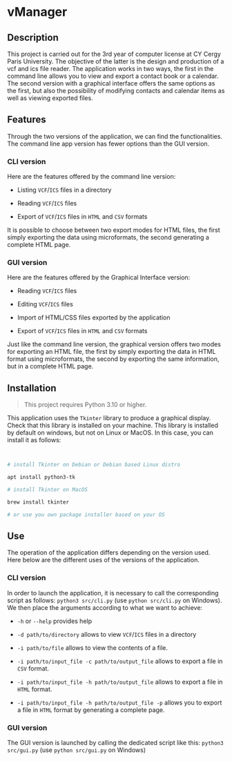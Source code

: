 # vManager

## Description

This project is carried out for the 3rd year of computer license at CY Cergy Paris University. The objective of the latter is the design and production of a vcf and ics file reader. The application works in two ways, the first in the command line allows you to view and export a contact book or a calendar. The second version with a graphical interface offers the same options as the first, but also the possibility of modifying contacts and calendar items as well as viewing exported files.

## Features

Through the two versions of the application, we can find the functionalities. The command line app version has fewer options than the GUI version.

### CLI version

Here are the features offered by the command line version:

- Listing `VCF`/`ICS` files in a directory

- Reading `VCF`/`ICS` files

- Export of `VCF`/`ICS` files in `HTML` and `CSV` formats

It is possible to choose between two export modes for HTML files, the first simply exporting the data using microformats, the second generating a complete HTML page.

### GUI version

Here are the features offered by the Graphical Interface version:

- Reading `VCF`/`ICS` files

- Editing `VCF`/`ICS` files

- Import of HTML/CSS files exported by the application

- Export of `VCF`/`ICS` files in `HTML` and `CSV` formats

Just like the command line version, the graphical version offers two modes for exporting an HTML file, the first by simply exporting the data in HTML format using microformats, the second by exporting the same information, but in a complete HTML page.

## Installation

> This project requires Python 3.10 or higher.

This application uses the `Tkinter` library to produce a graphical display. Check that this library is installed on your machine. This library is installed by default on windows, but not on Linux or MacOS. In this case, you can install it as follows:

```sh


# install Tkinter on Debian or Debian based Linux distro

apt install python3-tk

# install Tkinter on MacOS

brew install tkinter

# or use you own package installer based on your OS
```

## Use

The operation of the application differs depending on the version used. Here below are the different uses of the versions of the application.

### CLI version

In order to launch the application, it is necessary to call the corresponding script as follows: `python3 src/cli.py` (use `python src/cli.py` on Windows). We then place the arguments according to what we want to achieve:

- `-h` or `--help` provides help

- `-d path/to/directory` allows to view `VCF`/`ICS` files in a directory

- `-i path/to/file` allows to view the contents of a file.

- `-i path/to/input_file -c path/to/output_file` allows to export a file in `CSV` format.

- `-i path/to/input_file -h path/to/output_file` allows to export a file in `HTML` format.

- `-i path/to/input_file -h path/to/output_file -p` allows you to export a file in `HTML` format by generating a complete page.

### GUI version

The GUI version is launched by calling the dedicated script like this: `python3 src/gui.py` (use `python src/gui.py` on Windows)
